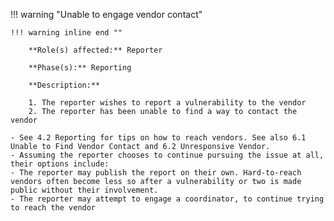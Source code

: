 !!! warning "Unable to engage vendor contact"

    !!! warning inline end ""

        **Role(s) affected:** Reporter
        
        **Phase(s):** Reporting

        **Description:**
        
        1. The reporter wishes to report a vulnerability to the vendor
        2. The reporter has been unable to find a way to contact the vendor
    
    - See 4.2 Reporting for tips on how to reach vendors. See also 6.1 Unable to Find Vendor Contact and 6.2 Unresponsive Vendor.
    - Assuming the reporter chooses to continue pursuing the issue at all, their options include:
    - The reporter may publish the report on their own. Hard-to-reach vendors often become less so after a vulnerability or two is made public without their involvement.
    - The reporter may attempt to engage a coordinator, to continue trying to reach the vendor

